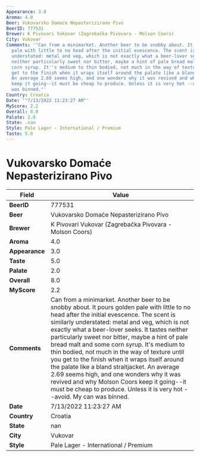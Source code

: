 ```yaml
---
Appearance: 3.0
Aroma: 4.0
Beer: Vukovarsko Domaće Nepasterizirano Pivo
BeerID: 777531
Brewer: K Pivovari Vukovar (Zagrebačka Pivovara - Molson Coors)
City: Vukovar
Comments: '"Can from a minimarket. Another beer to be snobby about. It pours golden
  pale with little to no head after the initial evescence. The scent is similarly
  understated: metal and veg, which is not exactly what a beer-lover seeks. It tastes
  neither particularly sweet nor bitter, maybe a hint of pale bread malt and some
  corn syrup. It''s medium to thin bodied, not much in the way of texture until you
  get to the finish when it wraps itself around the palate like a bland straitjacket.
  An average 2.69 seems high, and one wonders why it was revived and why Molson Coors
  keep it going--it must be cheap to produce. Unless it is very hot --avoid. My can
  was binned."'
Country: Croatia
Date: '"7/13/2022 11:23:27 AM"'
MyScore: 2.2
Overall: 8.0
Palate: 2.0
State: .nan
Style: Pale Lager - International / Premium
Taste: 5.0
---
```


# Vukovarsko Domaće Nepasterizirano Pivo

| Field         | Value |
|---------------|-------|
| **BeerID** | 777531 |
| **Beer** | Vukovarsko Domaće Nepasterizirano Pivo |
| **Brewer** | K Pivovari Vukovar (Zagrebačka Pivovara - Molson Coors) |
| **Aroma** | 4.0 |
| **Appearance** | 3.0 |
| **Taste** | 5.0 |
| **Palate** | 2.0 |
| **Overall** | 8.0 |
| **MyScore** | 2.2 |
| **Comments** | Can from a minimarket. Another beer to be snobby about. It pours golden pale with little to no head after the initial evescence. The scent is similarly understated: metal and veg, which is not exactly what a beer-lover seeks. It tastes neither particularly sweet nor bitter, maybe a hint of pale bread malt and some corn syrup. It's medium to thin bodied, not much in the way of texture until you get to the finish when it wraps itself around the palate like a bland straitjacket. An average 2.69 seems high, and one wonders why it was revived and why Molson Coors keep it going--it must be cheap to produce. Unless it is very hot --avoid. My can was binned. |
| **Date** | 7/13/2022 11:23:27 AM |
| **Country** | Croatia |
| **State** | nan |
| **City** | Vukovar |
| **Style** | Pale Lager - International / Premium |

